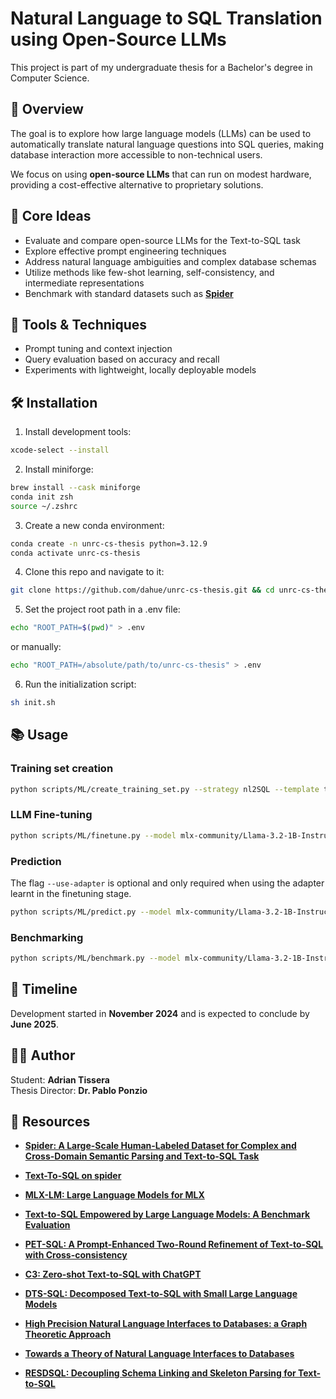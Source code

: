 # Natural Language to SQL Translation using Open-Source LLMs

This project is part of my undergraduate thesis for a Bachelor's degree in Computer Science.

## 📌 Overview

The goal is to explore how large language models (LLMs) can be used to automatically translate natural language questions into SQL queries, making database interaction more accessible to non-technical users.

We focus on using **open-source LLMs** that can run on modest hardware, providing a cost-effective alternative to proprietary solutions.

## 🧠 Core Ideas

- Evaluate and compare open-source LLMs for the Text-to-SQL task
- Explore effective prompt engineering techniques
- Address natural language ambiguities and complex database schemas
- Utilize methods like few-shot learning, self-consistency, and intermediate representations
- Benchmark with standard datasets such as [**Spider**](https://yale-lily.github.io/spider)

## 🔧 Tools & Techniques

- Prompt tuning and context injection
- Query evaluation based on accuracy and recall
- Experiments with lightweight, locally deployable models

## 🛠️ Installation

1. Install development tools:
```bash
xcode-select --install
```

2. Install miniforge:
```bash
brew install --cask miniforge
conda init zsh
source ~/.zshrc
```

3. Create a new conda environment:
```bash
conda create -n unrc-cs-thesis python=3.12.9
conda activate unrc-cs-thesis
```

4. Clone this repo and navigate to it:
```bash
git clone https://github.com/dahue/unrc-cs-thesis.git && cd unrc-cs-thesis
```

5. Set the project root path in a .env file:
```bash
echo "ROOT_PATH=$(pwd)" > .env
```
or manually:
```bash
echo "ROOT_PATH=/absolute/path/to/unrc-cs-thesis" > .env
```

6. Run the initialization script:
```bash
sh init.sh
```

## 📚 Usage

### Training set creation

```bash
python scripts/ML/create_training_set.py --strategy nl2SQL --template template_13
```

### LLM Fine-tuning

```bash
python scripts/ML/finetune.py --model mlx-community/Llama-3.2-1B-Instruct-4bit --strategy nl2SQL --template template_13
```

### Prediction
The flag `--use-adapter` is optional and only required when using the adapter learnt in the finetuning stage.
```bash
python scripts/ML/predict.py --model mlx-community/Llama-3.2-1B-Instruct-4bit --strategy nl2SQL --template template_13 --input-file t_test --use-adapter
```

### Benchmarking

```bash
python scripts/ML/benchmark.py --model mlx-community/Llama-3.2-1B-Instruct-4bit --strategy nl2SQL --template template_13 --prediction-file test_predictions_finetuned
```

## 📅 Timeline

Development started in **November 2024** and is expected to conclude by **June 2025**.

## 👨‍💻 Author

Student: **Adrian Tissera**  
Thesis Director: **Dr. Pablo Ponzio**

## 📌 Resources

- [**Spider: A Large-Scale Human-Labeled Dataset for Complex and Cross-Domain Semantic Parsing and Text-to-SQL Task**](https://github.com/taoyds/spider)
- [**Text-To-SQL on spider**](https://paperswithcode.com/sota/text-to-sql-on-spider)
- [**MLX-LM: Large Language Models for MLX**](https://github.com/ml-explore/mlx-lm)

- [**Text-to-SQL Empowered by Large Language Models: A Benchmark Evaluation**](https://arxiv.org/pdf/2308.15363)
- [**PET-SQL: A Prompt-Enhanced Two-Round Refinement of Text-to-SQL with Cross-consistency**](https://arxiv.org/pdf/2403.09732)
- [**C3: Zero-shot Text-to-SQL with ChatGPT**](https://arxiv.org/pdf/2307.07306)
- [**DTS-SQL: Decomposed Text-to-SQL with Small Large Language Models**](https://arxiv.org/pdf/2402.01117)
- [**High Precision Natural Language Interfaces to Databases: a Graph Theoretic Approach**](https://aiweb.cs.washington.edu/research/projects/ai2/nli/aaai_submission.pdf)
- [**Towards a Theory of Natural Language Interfaces to Databases**](https://turing.cs.washington.edu/papers/nli-iui03.pdf)
- [**RESDSQL: Decoupling Schema Linking and Skeleton Parsing for Text-to-SQL**](https://arxiv.org/pdf/2302.05965v3)
